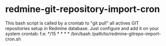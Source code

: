 redmine-git-repository-import-cron
==================================

This bash script is called by a crontab to "git pull" all actives GIT repositories setup in Redmine database.
Just configure and add it on your system crontab:
f.e: */15 * * * * /bin/bash /path/to/redmine-gitrepo-import-cron.sh
